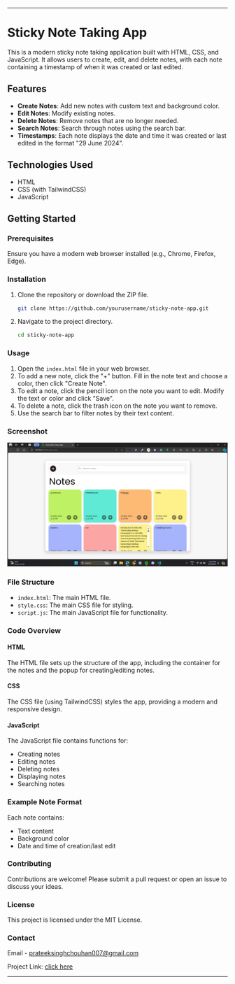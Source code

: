 
---

# Sticky Note Taking App

This is a modern sticky note taking application built with HTML, CSS, and JavaScript. It allows users to create, edit, and delete notes, with each note containing a timestamp of when it was created or last edited.

## Features

- **Create Notes**: Add new notes with custom text and background color.
- **Edit Notes**: Modify existing notes.
- **Delete Notes**: Remove notes that are no longer needed.
- **Search Notes**: Search through notes using the search bar.
- **Timestamps**: Each note displays the date and time it was created or last edited in the format "29 June 2024".

## Technologies Used

- HTML
- CSS (with TailwindCSS)
- JavaScript

## Getting Started

### Prerequisites

Ensure you have a modern web browser installed (e.g., Chrome, Firefox, Edge).

### Installation

1. Clone the repository or download the ZIP file.
    ```sh
    git clone https://github.com/yourusername/sticky-note-app.git
    ```
2. Navigate to the project directory.
    ```sh
    cd sticky-note-app
    ```

### Usage

1. Open the `index.html` file in your web browser.
2. To add a new note, click the "+" button. Fill in the note text and choose a color, then click "Create Note".
3. To edit a note, click the pencil icon on the note you want to edit. Modify the text or color and click "Save".
4. To delete a note, click the trash icon on the note you want to remove.
5. Use the search bar to filter notes by their text content.

### Screenshot

![Sticky Note App Screenshot](sticky_notes.png)

### File Structure

- `index.html`: The main HTML file.
- `style.css`: The main CSS file for styling.
- `script.js`: The main JavaScript file for functionality.

### Code Overview

#### HTML

The HTML file sets up the structure of the app, including the container for the notes and the popup for creating/editing notes.

#### CSS

The CSS file (using TailwindCSS) styles the app, providing a modern and responsive design.

#### JavaScript

The JavaScript file contains functions for:

- Creating notes
- Editing notes
- Deleting notes
- Displaying notes
- Searching notes

### Example Note Format

Each note contains:

- Text content
- Background color
- Date and time of creation/last edit


### Contributing

Contributions are welcome! Please submit a pull request or open an issue to discuss your ideas.

### License

This project is licensed under the MIT License.

### Contact

Email - [prateeksinghchouhan007@gmail.com](mailto:prateeksinghchouhan007@gmail.com)

Project Link: [click here](https://sticky-notes-app-psi.vercel.app/)

---


